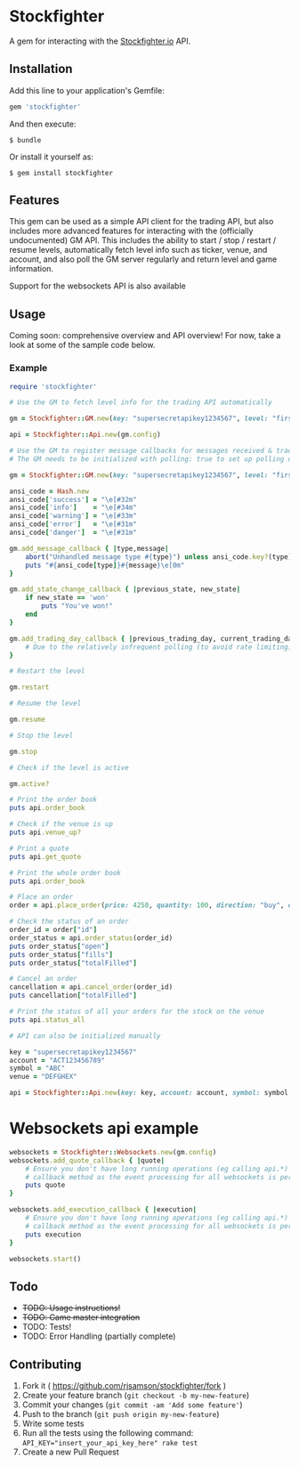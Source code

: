 # Stockfighter

A gem for interacting with the [Stockfighter.io](https://www.stockfighter.io) API.

## Installation

Add this line to your application's Gemfile:

```ruby
gem 'stockfighter'
```

And then execute:

    $ bundle

Or install it yourself as:

    $ gem install stockfighter

## Features

This gem can be used as a simple API client for the trading API, but also
includes more advanced features for interacting with the (officially undocumented)
GM API. This includes the ability to start / stop / restart / resume levels,
automatically fetch level info such as ticker, venue, and account, and also poll
the GM server regularly and return level and game information.

Support for the websockets API is also available

## Usage

Coming soon: comprehensive overview and API overview! For now, take a look at
some of the sample code below.

### Example
```ruby
require 'stockfighter'

# Use the GM to fetch level info for the trading API automatically

gm = Stockfighter::GM.new(key: "supersecretapikey1234567", level: "first_steps")

api = Stockfighter::Api.new(gm.config)

# Use the GM to register message callbacks for messages received & trading day notification from the GM. 
# The GM needs to be initialized with polling: true to set up polling of the GM and enable callbacks.

gm = Stockfighter::GM.new(key: "supersecretapikey1234567", level: "first_steps", polling: true)

ansi_code = Hash.new
ansi_code['success'] = "\e[#32m"
ansi_code['info']    = "\e[#34m"
ansi_code['warning'] = "\e[#33m"
ansi_code['error']   = "\e[#31m"
ansi_code['danger']  = "\e[#31m"

gm.add_message_callback { |type,message|
	abort("Unhandled message type #{type}") unless ansi_code.key?(type)
	puts "#{ansi_code[type]}#{message}\e[0m"
}

gm.add_state_change_callback { |previous_state, new_state|
	if new_state == 'won'
		puts "You've won!"
	end
}

gm.add_trading_day_callback { |previous_trading_day, current_trading_day, end_of_the_world_day|
	# Due to the relatively infrequent polling (to avoid rate limiting), the callback will not be called on every individual trading day
}

# Restart the level

gm.restart

# Resume the level

gm.resume

# Stop the level

gm.stop

# Check if the level is active

gm.active?

# Print the order book
puts api.order_book

# Check if the venue is up
puts api.venue_up?

# Print a quote
puts api.get_quote

# Print the whole order book
puts api.order_book

# Place an order
order = api.place_order(price: 4250, quantity: 100, direction: "buy", order_type: "limit")

# Check the status of an order
order_id = order["id"]
order_status = api.order_status(order_id)
puts order_status["open"]
puts order_status["fills"]
puts order_status["totalFilled"]

# Cancel an order
cancellation = api.cancel_order(order_id)
puts cancellation["totalFilled"]

# Print the status of all your orders for the stock on the venue
puts api.status_all

# API can also be initialized manually

key = "supersecretapikey1234567"
account = "ACT123456789"
symbol = "ABC"
venue = "DEFGHEX"

api = Stockfighter::Api.new(key: key, account: account, symbol: symbol, venue: venue)

```

# Websockets api example

```ruby
websockets = Stockfighter::Websockets.new(gm.config)
websockets.add_quote_callback { |quote|
	# Ensure you don't have long running operations (eg calling api.*) as part of this 
	# callback method as the event processing for all websockets is performed on 1 thread. 
	puts quote
}

websockets.add_execution_callback { |execution|
	# Ensure you don't have long running operations (eg calling api.*) as part of this 
	# callback method as the event processing for all websockets is performed on 1 thread. 
	puts execution
}

websockets.start()
```

## Todo

* ~~TODO: Usage instructions!~~
* ~~TODO: Game master integration~~
* TODO: Tests!
* TODO: Error Handling (partially complete)

## Contributing

1. Fork it ( https://github.com/rjsamson/stockfighter/fork )
2. Create your feature branch (`git checkout -b my-new-feature`)
3. Commit your changes (`git commit -am 'Add some feature'`)
4. Push to the branch (`git push origin my-new-feature`)
5. Write some tests
6. Run all the tests using the following command:
	`API_KEY="insert_your_api_key_here" rake test`
7. Create a new Pull Request
